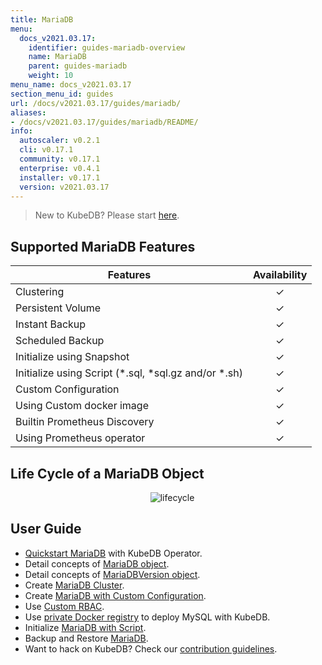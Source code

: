 ```yaml
---
title: MariaDB
menu:
  docs_v2021.03.17:
    identifier: guides-mariadb-overview
    name: MariaDB
    parent: guides-mariadb
    weight: 10
menu_name: docs_v2021.03.17
section_menu_id: guides
url: /docs/v2021.03.17/guides/mariadb/
aliases:
- /docs/v2021.03.17/guides/mariadb/README/
info:
  autoscaler: v0.2.1
  cli: v0.17.1
  community: v0.17.1
  enterprise: v0.4.1
  installer: v0.17.1
  version: v2021.03.17
---
```


> New to KubeDB? Please start [here](/docs/v2021.03.17/README).

## Supported MariaDB Features

| Features                                                | Availability |
| ------------------------------------------------------- | :----------: |
| Clustering                                              |   &#10003;   |
| Persistent Volume                                       |   &#10003;   |
| Instant Backup                                          |   &#10003;   |
| Scheduled Backup                                        |   &#10003;   |
| Initialize using Snapshot                               |   &#10003;   |
| Initialize using Script (\*.sql, \*sql.gz and/or \*.sh) |   &#10003;   |
| Custom Configuration                                    |   &#10003;   |
| Using Custom docker image                               |   &#10003;   |
| Builtin Prometheus Discovery                            |   &#10003;   |
| Using Prometheus operator                               |   &#10003;   |

## Life Cycle of a MariaDB Object

<p align="center">
  <img alt="lifecycle"  src="/docs/v2021.03.17/guides/mariadb/images/mariadb-lifecycle.png" >
</p>

## User Guide

- [Quickstart MariaDB](/docs/v2021.03.17/guides/mariadb/quickstart/overview) with KubeDB Operator.
- Detail concepts of [MariaDB object](/docs/v2021.03.17/guides/mariadb/concepts/mariadb).
- Detail concepts of [MariaDBVersion object](/docs/v2021.03.17/guides/mariadb/concepts/mariadb-version).
- Create [MariaDB Cluster](/docs/v2021.03.17/guides/mariadb/clustering/galera-cluster).
- Create [MariaDB with Custom Configuration](/docs/v2021.03.17/guides/mariadb/configuration/using-config-file).
- Use [Custom RBAC](/docs/v2021.03.17/guides/mariadb/custom-rbac/using-custom-rbac).
- Use [private Docker registry](/docs/v2021.03.17/guides/mariadb/private-registry/quickstart) to deploy MySQL with KubeDB.
- Initialize [MariaDB with Script](/docs/v2021.03.17/guides/mariadb/initialization/using-script).
- Backup and Restore [MariaDB](/docs/v2021.03.17/guides/mariadb/backup/overview).
- Want to hack on KubeDB? Check our [contribution guidelines](/docs/v2021.03.17/CONTRIBUTING).
